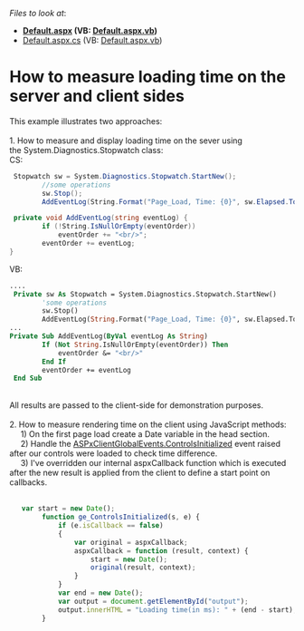 <!-- default file list -->
*Files to look at*:

* **[Default.aspx](./CS/Default.aspx) (VB: [Default.aspx.vb](./VB/Default.aspx.vb))**
* [Default.aspx.cs](./CS/Default.aspx.cs) (VB: [Default.aspx.vb](./VB/Default.aspx.vb))
<!-- default file list end -->
# How to measure loading time on the server and client sides


This example illustrates two approaches:<br /><br />1. How to measure and display loading time on the sever using the System.Diagnostics.Stopwatch class:<br />CS:<br />


```cs
 Stopwatch sw = System.Diagnostics.Stopwatch.StartNew();
        //some operations
        sw.Stop();
        AddEventLog(String.Format("Page_Load, Time: {0}", sw.Elapsed.TotalMilliseconds));

 private void AddEventLog(string eventLog) {
        if (!String.IsNullOrEmpty(eventOrder))
            eventOrder += "<br/>";
        eventOrder += eventLog;
}
```


VB:<br />


```vb
....
 Private sw As Stopwatch = System.Diagnostics.Stopwatch.StartNew()
		'some operations
		sw.Stop()
		AddEventLog(String.Format("Page_Load, Time: {0}", sw.Elapsed.TotalMilliseconds))
...
Private Sub AddEventLog(ByVal eventLog As String)
		If (Not String.IsNullOrEmpty(eventOrder)) Then
			eventOrder &= "<br/>"
		End If
		eventOrder += eventLog
 End Sub
```


<br /> All results are passed to the client-side for demonstration purposes.<br /><br />2. How to measure rendering time on the client using JavaScript methods: <br />     1) On the first page load create a Date variable in the head section.  <br />     2) Handle the <a href="https://documentation.devexpress.com/#AspNet/DevExpressWebASPxGlobalEventsScriptsASPxClientGlobalEvents_ControlsInitializedtopic">ASPxClientGlobalEvents.ControlsInitialized</a> event raised after our controls were loaded to check time difference. <br />     3) I've overridden our internal aspxCallback function which is executed after the new result is applied from the client to define a start point on callbacks.<br /><br />


```js
   var start = new Date();
        function ge_ControlsInitialized(s, e) {
            if (e.isCallback == false)
            {
                var original = aspxCallback;
                aspxCallback = function (result, context) {
                    start = new Date(); 
                    original(result, context);
                }              
            }
            var end = new Date();
            var output = document.getElementById("output");
            output.innerHTML = "Loading time(in ms): " + (end - start);
        }
```



<br/>


